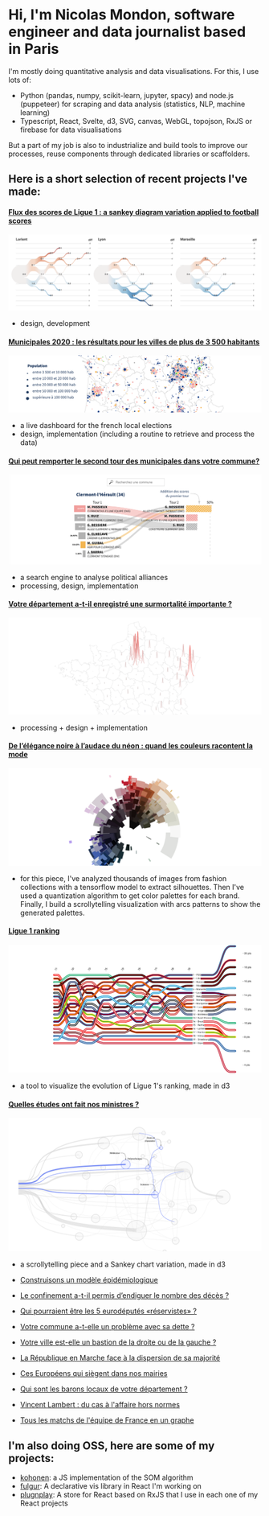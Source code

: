 # Hi, I'm Nicolas Mondon, software engineer and data journalist based in Paris

I'm mostly doing quantitative analysis and data visualisations.
For this, I use lots of:

- Python (pandas, numpy, scikit-learn, jupyter, spacy) and node.js (puppeteer) for scraping and data analysis (statistics, NLP, machine learning)
- Typescript, React, Svelte, d3, SVG, canvas, WebGL, topojson, RxJS or firebase for data visualisations

But a part of my job is also to industrialize and build tools to improve our processes, reuse components through dedicated libraries or scaffolders.

## Here is a short selection of recent projects I've made:

#### [Flux des scores de Ligue 1 : a sankey diagram variation applied to football scores](https://serac.io/2021-gs-visualisation)

![](./images/gs-vis.png)

- design, development

#### [Municipales 2020 : les résultats pour les villes de plus de 3 500 habitants](https://www.lefigaro.fr/fig-data/municipales-2020-live-t2/)

![](./images/1.png)

- a live dashboard for the french local elections
- design, implementation (including a routine to retrieve and process the data)

#### [Qui peut remporter le second tour des municipales dans votre commune?](https://www.lefigaro.fr/fig-data/municipales-2020-fusions/)

![](./images/2.png)

- a search engine to analyse political alliances
- processing, design, implementation

#### [Votre département a-t-il enregistré une surmortalité importante ?](https://www.lefigaro.fr/fig-data/coronavirus-surmortalite/)

![](./images/3.png)

- processing + design + implementation

#### [De l’élégance noire à l’audace du néon : quand les couleurs racontent la mode](https://www.lefigaro.fr/fig-data/couleur-defiles/)

![](./images/mode.png)

- for this piece, I've analyzed thousands of images from fashion collections with a tensorflow model to extract silhouettes. Then I've used a quantization algorithm to get color palettes for each brand. Finally, I build a scrollytelling visualization with arcs patterns to show the generated palettes.

#### [Ligue 1 ranking](https://serac.io/2020-evolution-ranking)

![](./images/ranking.png)

- a tool to visualize the evolution of Ligue 1's ranking, made in d3

#### [Quelles études ont fait nos ministres ?](https://www.lefigaro.fr/fig-data/etudes-gouvernement/)

![](./images/studies.png)

- a scrollytelling piece and a Sankey chart variation, made in d3

- [Construisons un modèle épidémiologique](https://www.lefigaro.fr/fig-data/modele-compartimental/)
- [Le confinement a-t-il permis d’endiguer le nombre des décès ?](https://www.lefigaro.fr/fig-data/bilan-confinement/)
- [Qui pourraient être les 5 eurodéputés «réservistes» ?](https://www.lefigaro.fr/fig-data/eurodeputes-reservistes/)
- [Votre commune a-t-elle un problème avec sa dette ?](https://www.lefigaro.fr/fig-data/dette-commune/)
- [Votre ville est-elle un bastion de la droite ou de la gauche ?](https://www.lefigaro.fr/fig-data/bastions/)
- [La République en Marche face à la dispersion de sa majorité](https://www.lefigaro.fr/fig-data/lrem-dispersion/)
- [Ces Européens qui siègent dans nos mairies](https://www.lefigaro.fr/fig-data/europeens-elus-en-france/)
- [Qui sont les barons locaux de votre département ?](https://www.lefigaro.fr/fig-data/longevite-maires/)
- [Vincent Lambert : du cas à l'affaire hors normes](https://www.lefigaro.fr/fig-data/vincent-lambert/)
- [Tous les matchs de l'équipe de France en un graphe](https://serac.io/matchs-edf/)

## I'm also doing OSS, here are some of my projects:

- [kohonen](https://github.com/seracio/kohonen): a JS implementation of the SOM algorithm
- [fulgur](https://github.com/seracio/fulgur): A declarative vis library in React I'm working on
- [plugnplay](https://github.com/seracio/plugnplay): A store for React based on RxJS that I use in each one of my React projects
